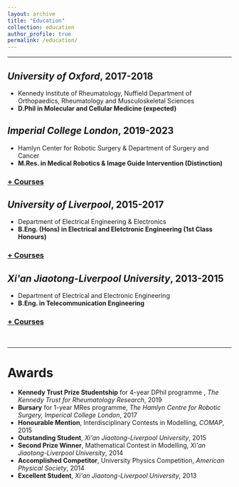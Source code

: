 ```yaml
---
layout: archive
title: "Education"
collection: education
author_profile: true
permalink: /education/ 
---
```


<!--
<fieldset>
  <legend style="cursor:hand" onclick="isHidden('div_first_part')">
    first
    <span style='float:right; display:none;' id='div_first_part1'>+ </span>
    <span style='float:right; display:block;' id='div_first_part2'>- </span>
  </legend>
  <div style='display:none;' id='div_first_part'>
    <ul>
      <li>1st</li>
      <li>2nd</li>
      <li>3rd</li>
      <li>4th</li>
      <li>5th</li>
    </ul>
  </div>
</fieldset>
-->
<!--
<div class="save">
  <h1><a href="javascript:void(0)" class="dsphead" onclick="dsp(this)">
    <span class="dspchar">+</span> heading</a></h1>
  <div class="dspcont" style='display:none;'>
    section
  </div>
  <h1>
    <a href="javascript:void(0)" class="dsphead" onclick="dsp(this)">
    <span class="dspchar">+</span>heading
    </a>
  </h1>
  <div class="dspcont" style='display:none;'>
    <h2>
      <a href="javascript:void(0)" class="dsphead" onclick="dsp(this)">
        <span class="dsphead">-</span> heading
      </a>
    </h2>
    <div class="dspcont" style='display:none;'>
      section
    </div>
    <h2>
      <a href="javascript:void(0)" class="dsphead" onclick="dsp(this)">
        <span class="dspchar">+</span> heading
      </a>
    </h2>
    <div class="dspcont">
      section
    </div>
  </div>
</div>
-->
<hr color="000000"/>



## <i>University of Oxford</i>, 2017-2018 ##
* Kennedy Institute of Rheumatology, Nuffield Department of Orthopaedics, Rheumatology and Musculoskeletal Sciences
* <b>D.Phil in Molecular and Cellular Medicine (expected)</b>

## <i>Imperial College London</i>, 2019-2023 ##
* Hamlyn Center for Robotic Surgery & Department of Surgery and Cancer
* <b>M.Res. in Medical Robotics & Image Guide Intervention (Distinction)</b>
<h3><a href="javascript:void(0)" class="dsphead" onclick="dsp(this)"><span class="dspchar">+</span> Courses</a></h3>
<div class="dspcont" style='display:none;'>
  <ul>
    <li>Medical Imaging</li>
    <li>Image Guided Intervention</li>
    <li>Medical Robotics</li>
    <li>Minimal Invasive Surgery</li>
    <li>Sensing, Perception and Neuroergonomics</li>
  </ul>
</div>

## <i>University of Liverpool</i>, 2015-2017 ##
* Department of Electrical Engineering & Electronics
* <b>B.Eng. (Hons) in Electrical and Eletctronic Engineering (1st Class Honours)</b>
<h3><a href="javascript:void(0)" class="dsphead" onclick="dsp(this)"><span class="dspchar">+</span> Courses</a></h3>
<div class="dspcont" style='display:none;'>
  <ul>
    <li>Signals and Systems</li>
    <li>Field Theory, Partial Differential Equation and Method of Solution</li>
    <li>Instrumentation and Control System</li>
    <li>Digital Control and Optimization</li>
    <li>Electrical Circuits and Power Systems</li>
    <li>Communication Systems</li>
    <li>Electromagnetics</li>
    <li>CMOS Integrated Circuits</li>
    <li>Electronic Circuits And Systems</li>
    <li>Applied Design and Industrial Awareness</li>
    <li>Power Generation, Transmission and Distribution</li>
    <li>RF Engineering and Applied Electromagnetics</li>
    <li>Electronics For Instrumentation and Communications</li>
    <li>Drives</li>
    <li>Engineering Management and Entrepreneurial Skills</li>
    <li>Electromagnetic Compatibility</li>
    <li>Embedded Computer Systems</li>
    <li>Digital Electronics and Microprocessor Systems</li>
  </ul>
</div>

## <i>Xi'an Jiaotong-Liverpool University</i>, 2013-2015 ##
* Department of Electrical and Electronic Engineering
* <b>B.Eng. in Telecommunication Engineering</b>
<h3><a href="javascript:void(0)" class="dsphead" onclick="dsp(this)"><span class="dspchar">+</span> Courses</a></h3>
<div class="dspcont" style='display:none;'>
  <ul>
    <li>Linear Algebra</li>
    <li>Calculus (Science & Engineering)</li>
    <li>Multivariable Calculus (Science and Engineering)</li>
    <li>Physics</li>
    <li>Fundamentals of Computer Programming</li>
    <li>Engineering Mathematics I</li>
    <li>Engineering Mathematics II</li>
    <li>Electrical Circuits I</li>
    <li>Electronic Circuits</li>
    <li>Digital Electronics I</li>
    <li>C Programming and Software Engineering I</li>
    <li>C++ Programming and Software Engineering II</li>
    <li>Engineering Electromagnetism and Drives</li>
    <li>Integrated Electronics and Design</li>
    <li>Experimental, Computer Skills and Sustainability</li>
    <li>English Language and Study Skills I for Engineering</li>
    <li>English Language and Study Skills II for Engineering</li>
    <li>English Language and Study Skills III for Engineering</li>
    <li>Self-management</li>
    <li>Introduction to Literature and Media Culture</li>
    <li>Ideological and Moral Cultivation and Basis of Law</li>
    <li>The Modernization Process of China</li>
    <li>Physical Education 1</li>
    <li>Physical Education 2</li>
  </ul>
</div>
<br />

---

# Awards
* <b>Kennedy Trust Prize Studentship</b> for 4-year DPhil programme , <i>The Kennedy Trust for Rheumatology Research</i>, 2019
* <b>Bursary</b> for 1-year MRes programme, <i>The Hamlyn Centre for Robotic Surgery, Imperical College London</i>, 2017
* <b>Honourable Mention</b>, Interdisciplinary Contests in Modelling, <i>COMAP</i>, 2015
* <b>Outstanding Student</b>, <i>Xi'an Jiaotong-Liverpool University</i>, 2015
* <b>Second Prize Winner</b>, Mathematical Contest in Modelling, <i>Xi'an Jiaotong-Liverpool University</i>, 2014
* <b>Accomplished Competitor</b>, University Physics Competition, <i>American Physical Society</i>, 2014
* <b>Excellent Student</b>, <i>Xi'an Jiaotong-Liverpool University</i>, 2013
